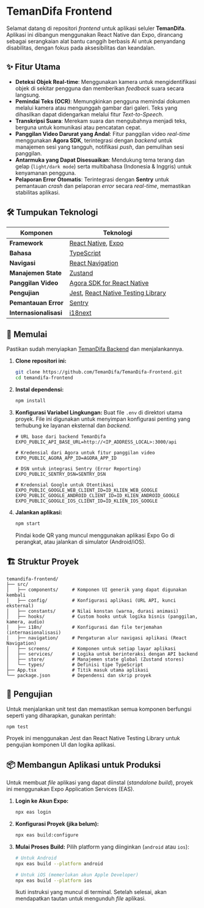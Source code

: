# TemanDifa Frontend

Selamat datang di repositori *frontend* untuk aplikasi seluler **TemanDifa**. Aplikasi ini dibangun menggunakan React Native dan Expo, dirancang sebagai serangkaian alat bantu canggih berbasis AI untuk penyandang disabilitas, dengan fokus pada aksesibilitas dan keandalan.

## ✨ Fitur Utama

  - **Deteksi Objek Real-time**: Menggunakan kamera untuk mengidentifikasi objek di sekitar pengguna dan memberikan *feedback* suara secara langsung.
  - **Pemindai Teks (OCR)**: Memungkinkan pengguna memindai dokumen melalui kamera atau mengunggah gambar dari galeri. Teks yang dihasilkan dapat didengarkan melalui fitur *Text-to-Speech*.
  - **Transkripsi Suara**: Merekam suara dan mengubahnya menjadi teks, berguna untuk komunikasi atau pencatatan cepat.
  - **Panggilan Video Darurat yang Andal**: Fitur panggilan video *real-time* menggunakan **Agora SDK**, terintegrasi dengan *backend* untuk manajemen sesi yang tangguh, notifikasi *push*, dan pemulihan sesi panggilan.
  - **Antarmuka yang Dapat Disesuaikan**: Mendukung tema terang dan gelap (`light/dark mode`) serta multibahasa (Indonesia & Inggris) untuk kenyamanan pengguna.
  - **Pelaporan Error Otomatis**: Terintegrasi dengan **Sentry** untuk pemantauan *crash* dan pelaporan *error* secara *real-time*, memastikan stabilitas aplikasi.

## 🛠️ Tumpukan Teknologi

| Komponen | Teknologi |
| --- | --- |
| **Framework** | [React Native](https://reactnative.dev/), [Expo](https://expo.dev/) |
| **Bahasa** | [TypeScript](https://www.typescriptlang.org/) |
| **Navigasi** | [React Navigation](https://reactnavigation.org/) |
| **Manajemen State** | [Zustand](https://github.com/pmndrs/zustand) |
| **Panggilan Video** | [Agora SDK for React Native](https://www.agora.io/en/) |
| **Pengujian** | [Jest](https://jestjs.io/), [React Native Testing Library](https://testing-library.com/docs/react-native-testing-library/intro/) |
| **Pemantauan Error** | [Sentry](https://sentry.io/) |
| **Internasionalisasi** | [i18next](https://www.i18next.com/) |

## 🚀 Memulai

Pastikan sudah menyiapkan [TemanDifa Backend](https://github.com/muftiardani/temandifa-backend) dan menjalankannya.

1.  **Clone repositori ini:**

    ```bash
    git clone https://github.com/TemanDifa/TemanDifa-Frontend.git
    cd temandifa-frontend
    ```

2.  **Instal dependensi:**

    ```bash
    npm install
    ```

3.  **Konfigurasi Variabel Lingkungan:**
    Buat file `.env` di direktori utama proyek. File ini digunakan untuk menyimpan konfigurasi penting yang terhubung ke layanan eksternal dan *backend*.

    ```env
    # URL base dari backend TemanDifa
    EXPO_PUBLIC_API_BASE_URL=http://<IP_ADDRESS_LOCAL>:3000/api

    # Kredensial dari Agora untuk fitur panggilan video
    EXPO_PUBLIC_AGORA_APP_ID=AGORA_APP_ID

    # DSN untuk integrasi Sentry (Error Reporting)
    EXPO_PUBLIC_SENTRY_DSN=SENTRY_DSN

    # Kredensial Google untuk Otentikasi
    EXPO_PUBLIC_GOOGLE_WEB_CLIENT_ID=ID_KLIEN_WEB_GOOGLE
    EXPO_PUBLIC_GOOGLE_ANDROID_CLIENT_ID=ID_KLIEN_ANDROID_GOOGLE
    EXPO_PUBLIC_GOOGLE_IOS_CLIENT_ID=ID_KLIEN_IOS_GOOGLE
    ```

4.  **Jalankan aplikasi:**

    ```bash
    npm start
    ```

    Pindai kode QR yang muncul menggunakan aplikasi Expo Go di perangkat, atau jalankan di simulator (Android/iOS).

## 🏗️ Struktur Proyek

```
temandifa-frontend/
├── src/
│   ├── components/     # Komponen UI generik yang dapat digunakan kembali
│   ├── config/         # Konfigurasi aplikasi (URL API, kunci eksternal)
│   ├── constants/      # Nilai konstan (warna, durasi animasi)
│   ├── hooks/          # Custom hooks untuk logika bisnis (panggilan, kamera, audio)
│   ├── i18n/           # Konfigurasi dan file terjemahan (internasionalisasi)
│   ├── navigation/     # Pengaturan alur navigasi aplikasi (React Navigation)
│   ├── screens/        # Komponen untuk setiap layar aplikasi
│   ├── services/       # Logika untuk berinteraksi dengan API backend
│   ├── store/          # Manajemen state global (Zustand stores)
│   └── types/          # Definisi tipe TypeScript
├── App.tsx             # Titik masuk utama aplikasi
└── package.json        # Dependensi dan skrip proyek
```

## 🧪 Pengujian

Untuk menjalankan unit test dan memastikan semua komponen berfungsi seperti yang diharapkan, gunakan perintah:

```bash
npm test
```

Proyek ini menggunakan Jest dan React Native Testing Library untuk pengujian komponen UI dan logika aplikasi.

## 📦 Membangun Aplikasi untuk Produksi

Untuk membuat *file* aplikasi yang dapat diinstal (*standalone build*), proyek ini menggunakan Expo Application Services (EAS).

1.  **Login ke Akun Expo:**

    ```bash
    npx eas login
    ```

2.  **Konfigurasi Proyek (jika belum):**

    ```bash
    npx eas build:configure
    ```

3.  **Mulai Proses Build:**
    Pilih platform yang diinginkan (`android` atau `ios`):

    ```bash
    # Untuk Android
    npx eas build --platform android

    # Untuk iOS (memerlukan akun Apple Developer)
    npx eas build --platform ios
    ```

    Ikuti instruksi yang muncul di terminal. Setelah selesai, akan mendapatkan tautan untuk mengunduh *file* aplikasi.